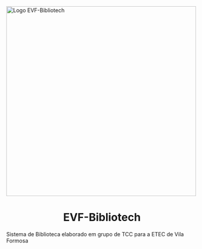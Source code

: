 
  <img src="https://user-images.githubusercontent.com/87541695/157484187-8dbd913d-2772-49a9-808a-0252794c31c0.png" alt="Logo EVF-Bibliotech" width="500px" heigh="500px">

<h1 align="center"> EVF-Bibliotech </h1>
Sistema de Biblioteca elaborado em grupo de TCC para a ETEC de Vila Formosa
